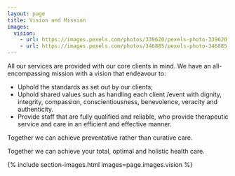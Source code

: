 ```yaml
---
layout: page
title: Vision and Mission
images:
  vision:
    - url: https://images.pexels.com/photos/339620/pexels-photo-339620.jpeg
    - url: https://images.pexels.com/photos/346885/pexels-photo-346885.jpeg
---
```


All our services are provided with our core clients in mind. We have an all-encompassing mission with a vision that endeavour to:
* Uphold the standards  as set out by our  clients;
* Uphold shared values such as handling  each client /event with dignity, integrity, compassion,  conscientiousness, benevolence, veracity and authenticity.
* Provide staff that are fully qualified  and reliable, who provide therapeutic service and care in an  efficient and effective manner.


Together we can achieve preventative rather than curative care.

Together we can achieve your total, optimal and holistic health care.

{% include section-images.html images=page.images.vision %}